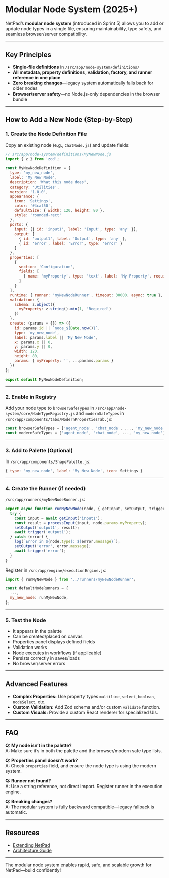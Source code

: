 
# Modular Node System (2025+)

NetPad’s **modular node system** (introduced in Sprint 5) allows you to add or update node types in a single file, ensuring maintainability, type safety, and seamless browser/server compatibility.

---

## Key Principles

- **Single-file definitions** in `/src/app/node-system/definitions/`
- **All metadata, property definitions, validation, factory, and runner reference in one place**
- **Zero breaking changes**—legacy system automatically falls back for older nodes
- **Browser/server safety**—no Node.js-only dependencies in the browser bundle

---

## How to Add a New Node (Step-by-Step)

### 1. **Create the Node Definition File**

Copy an existing node (e.g., `ChatNode.js`) and update fields:

```js
// src/app/node-system/definitions/MyNewNode.js
import { z } from 'zod';

const MyNewNodeDefinition = {
  type: 'my_new_node',
  label: 'My New Node',
  description: 'What this node does',
  category: 'Utilities',
  version: '1.0.0',
  appearance: {
    icon: 'Settings',
    color: '#4caf50',
    defaultSize: { width: 120, height: 80 },
    style: 'rounded-rect'
  },
  ports: {
    input: [{ id: 'input1', label: 'Input', type: 'any' }],
    output: [
      { id: 'output1', label: 'Output', type: 'any' },
      { id: 'error', label: 'Error', type: 'error' }
    ]
  },
  properties: [
    {
      section: 'Configuration',
      fields: [
        { name: 'myProperty', type: 'text', label: 'My Property', required: true, default: 'default value' }
      ]
    }
  ],
  runtime: { runner: 'myNewNodeRunner', timeout: 30000, async: true },
  validation: {
    schema: z.object({
      myProperty: z.string().min(1, 'Required')
    })
  },
  create: (params = {}) => ({
    id: params.id || `node_${Date.now()}`,
    type: 'my_new_node',
    label: params.label || 'My New Node',
    x: params.x || 0,
    y: params.y || 0,
    width: 120,
    height: 80,
    params: { myProperty: '', ...params.params }
  })
};

export default MyNewNodeDefinition;
```

---

### 2. **Enable in Registry**

Add your node type to `browserSafeTypes` in `/src/app/node-system/core/NodeTypeRegistry.js` and `modernSafeTypes` in `/src/app/components/tabs/ModernPropertiesTab.js`:

```js
const browserSafeTypes = ['agent_node', 'chat_node', ..., 'my_new_node'];
const modernSafeTypes = ['agent_node', 'chat_node', ..., 'my_new_node'];
```

---

### 3. **Add to Palette (Optional)**

In `/src/app/components/ShapePalette.js`:

```js
{ type: 'my_new_node', label: 'My New Node', icon: Settings }
```

---

### 4. **Create the Runner (if needed)**

`/src/app/runners/myNewNodeRunner.js`:

```js
export async function runMyNewNode(node, { getInput, setOutput, trigger, context, log }) {
  try {
    const input = await getInput('input1');
    const result = processInput(input, node.params.myProperty);
    setOutput('output1', result);
    await trigger('output1');
  } catch (error) {
    log(`Error in ${node.type}: ${error.message}`);
    setOutput('error', error.message);
    await trigger('error');
  }
}
```

Register in `/src/app/engine/executionEngine.js`:

```js
import { runMyNewNode } from '../runners/myNewNodeRunner';

const defaultNodeRunners = {
  ...,
  my_new_node: runMyNewNode,
};
```

---

### 5. **Test the Node**

- It appears in the palette
- Can be created/placed on canvas
- Properties panel displays defined fields
- Validation works
- Node executes in workflows (if applicable)
- Persists correctly in saves/loads
- No browser/server errors

---

## Advanced Features

- **Complex Properties:** Use property types `multiline`, `select`, `boolean`, `nodeSelect`, etc.
- **Custom Validation:** Add Zod schema and/or custom `validate` function.
- **Custom Visuals:** Provide a custom React renderer for specialized UIs.

---

## FAQ

**Q: My node isn’t in the palette?**  
A: Make sure it’s in both the palette and the browser/modern safe type lists.

**Q: Properties panel doesn’t work?**  
A: Check `properties` field, and ensure the node type is using the modern system.

**Q: Runner not found?**  
A: Use a string reference, not direct import. Register runner in the execution engine.

**Q: Breaking changes?**  
A: The modular system is fully backward compatible—legacy fallback is automatic.

---

## Resources

- [Extending NetPad](./extending-netpad.md)
- [Architecture Guide](./architecture.md)

---

The modular node system enables rapid, safe, and scalable growth for NetPad—build confidently!
